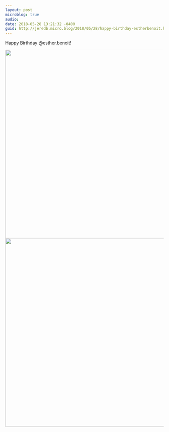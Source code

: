 ```yaml
---
layout: post
microblog: true
audio: 
date: 2018-05-28 13:21:32 -0400
guid: http://jeredb.micro.blog/2018/05/28/happy-birthday-estherbenoit.html
---
```

Happy Birthday @esther.benoit!

<img src="http://micro.jeredb.com/uploads/2018/89bf9e2f1e.jpg" width="600" height="599" /><img src="http://micro.jeredb.com/uploads/2018/5c43017256.jpg" width="600" height="600" />
